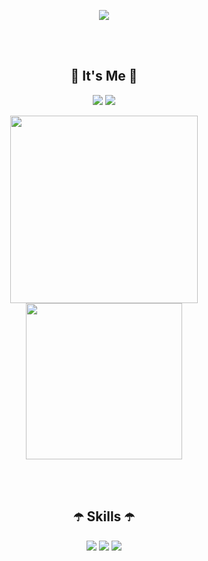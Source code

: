 <p align="center"><img src="https://capsule-render.vercel.app/api?type=Waving&color=0099f9&fontColor=ffffff&height=150&section=footer&text=Kim%20HyunJin&fontSize=70"></p>

<br>
<br>


<h2 align="center">🐳 It's Me 🐳</h2>
<p align="center">
  <a href="https://codingmylife.tistory.com" target="_blank"><img src="https://img.shields.io/badge/blog-f09311?style=for-the-badge&logo=tistory&logoColor=white"/></a> 
  <a href="https://khj745700.notion.site" target="_blank"><img src="https://img.shields.io/badge/Details-black?style=for-the-badge&logo=notion&logoColor=white"/></a>
</p>


<p align="center">
  <img src="https://github-readme-stats.vercel.app/api?username=khj745700&show_icons=true&theme=radical" width="300">
  <img src="http://mazassumnida.wtf/api/v2/generate_badge?boj=khj745700" width="250">
</p>

<br>
<br>

<h2 align="center">☂️ Skills ☂️</h2>
<p align="center">
  <img src="https://img.shields.io/badge/spring boot-6DB33F?style=for-the-badge&logo=springboot&logoColor=white"/>
  <img src="https://img.shields.io/badge/react native-61DAFB?style=for-the-badge&logo=react&logoColor=white"/>
  <img src="https://img.shields.io/badge/JAVA-f09311?style=for-the-badge&logo=openjdk&logoColor=white"/>
</p>

<br>
<br>
